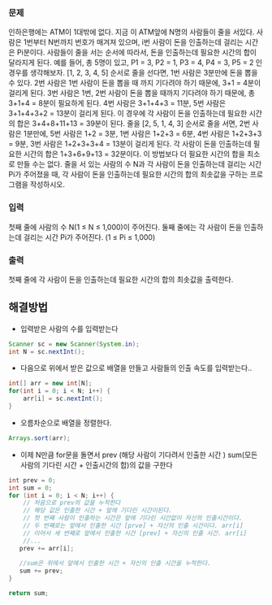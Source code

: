 ### 문제
인하은행에는 ATM이 1대밖에 없다. 지금 이 ATM앞에 N명의 사람들이 줄을 서있다. 사람은 1번부터 N번까지 번호가 매겨져 있으며, i번 사람이 돈을 인출하는데 걸리는 시간은 Pi분이다.
사람들이 줄을 서는 순서에 따라서, 돈을 인출하는데 필요한 시간의 합이 달라지게 된다. 예를 들어, 총 5명이 있고, P1 = 3, P2 = 1, P3 = 4, P4 = 3, P5 = 2 인 경우를 생각해보자. [1, 2, 3, 4, 5] 순서로 줄을 선다면, 1번 사람은 3분만에 돈을 뽑을 수 있다. 2번 사람은 1번 사람이 돈을 뽑을 때 까지 기다려야 하기 때문에, 3+1 = 4분이 걸리게 된다. 3번 사람은 1번, 2번 사람이 돈을 뽑을 때까지 기다려야 하기 때문에, 총 3+1+4 = 8분이 필요하게 된다. 4번 사람은 3+1+4+3 = 11분, 5번 사람은 3+1+4+3+2 = 13분이 걸리게 된다. 이 경우에 각 사람이 돈을 인출하는데 필요한 시간의 합은 3+4+8+11+13 = 39분이 된다.
줄을 [2, 5, 1, 4, 3] 순서로 줄을 서면, 2번 사람은 1분만에, 5번 사람은 1+2 = 3분, 1번 사람은 1+2+3 = 6분, 4번 사람은 1+2+3+3 = 9분, 3번 사람은 1+2+3+3+4 = 13분이 걸리게 된다. 각 사람이 돈을 인출하는데 필요한 시간의 합은 1+3+6+9+13 = 32분이다. 이 방법보다 더 필요한 시간의 합을 최소로 만들 수는 없다.
줄을 서 있는 사람의 수 N과 각 사람이 돈을 인출하는데 걸리는 시간 Pi가 주어졌을 때, 각 사람이 돈을 인출하는데 필요한 시간의 합의 최솟값을 구하는 프로그램을 작성하시오.

### 입력
첫째 줄에 사람의 수 N(1 ≤ N ≤ 1,000)이 주어진다. 둘째 줄에는 각 사람이 돈을 인출하는데 걸리는 시간 Pi가 주어진다. (1 ≤ Pi ≤ 1,000)

### 출력
첫째 줄에 각 사람이 돈을 인출하는데 필요한 시간의 합의 최솟값을 출력한다.

## 해결방법
- 입력받은 사람의 수를 입력받는다
```java
Scanner sc = new Scanner(System.in);
int N = sc.nextInt();
```
- 다음으로 위에서 받은 값으로 배열을 만들고 사람들의 인출 속도를 입력받는다..
```java
int[] arr = new int[N];
for(int i = 0; i < N; i++) {
    arr[i] = sc.nextInt();
}
```
- 오름차순으로 배열을 정렬한다.
```java
Arrays.sort(arr);
```
- 이제 N만큼 for문을 돌면서 prev (해당 사람이 기다려서 인출한 시간 )
    sum(모든 사람의 기다린 시간 + 인출시간의 합)의 값을 구한다
```java
int prev = 0;
int sum = 0;
for (int i = 0; i < N; i++) {
    // 처음으로 prev의 값을 누적한다
    // 해당 값은 인출한 시간 + 앞에 기다린 시간이된다.
    // 첫 번째 사람이 인출하는 시간은 앞에 기다린 시간없이 자신의 인출시간이다.
    // 두 번쨰로는 앞에서 인출한 시간 [prve] + 자신의 인출 시간이다. arr[i]
    // 이어서 세 번째로 앞에서 인출한 시간 [prev] + 자신의 인출 시간. arr[i]
    //...
   prev += arr[i];
   
   //sum은 위에서 앞에서 인출한 시간 + 자신의 인출 시간을 누적한다.
   sum += prev;
}

return sum;
```